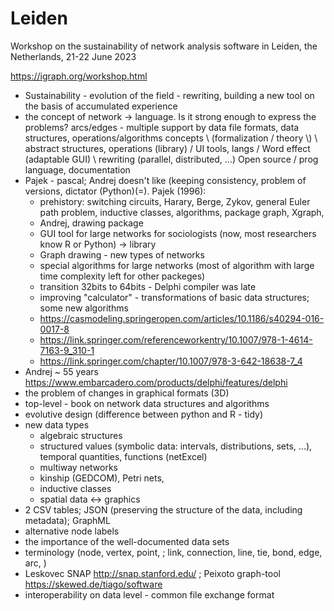# Leiden

Workshop on the sustainability of network analysis software in Leiden, the Netherlands, 21-22 June 2023

https://igraph.org/workshop.html

- Sustainability -
evolution of the field - rewriting, building a new tool on the basis of accumulated experience 
- the concept of network -> language.  Is it strong enough to express the problems?
arcs/edges - multiple
support by data file formats, data structures, operations/algorithms
concepts \ (formalization / theory \\) \ abstract structures, operations (library) / UI tools, langs / Word effect (adaptable GUI) 
\ rewriting (parallel, distributed, ...)
Open source / prog language, documentation
- Pajek - pascal; Andrej doesn't like (keeping consistency, problem of versions, dictator (Python)(=). Pajek (1996):
  - prehistory: switching circuits, Harary, Berge, Zykov, general Euler path problem, inductive classes, algorithms, package graph, Xgraph,
  - Andrej, drawing package
  - GUI tool for large networks for sociologists (now, most researchers know R or Python) -> library
  - Graph drawing - new types of networks
  - special algorithms for large networks (most of algorithm with large time complexity left for other packeges)
  - transition 32bits to 64bits - Delphi compiler was late
  - improving "calculator" - transformations of basic data structures; some new algorithms
  - https://casmodeling.springeropen.com/articles/10.1186/s40294-016-0017-8
  - https://link.springer.com/referenceworkentry/10.1007/978-1-4614-7163-9_310-1
  - https://link.springer.com/chapter/10.1007/978-3-642-18638-7_4
- Andrej ~ 55 years
https://www.embarcadero.com/products/delphi/features/delphi
- the problem of changes in graphical formats (3D)
- top-level - book on network data structures and algorithms
- evolutive design (difference between python and R - tidy)
- new data types
  - algebraic structures
  - structured values (symbolic data: intervals, distributions, sets, ...), temporal quantities, functions (netExcel)
  - multiway networks
  - kinship (GEDCOM), Petri nets,
  - inductive classes
  - spatial data <-> graphics
- 2 CSV tables; JSON (preserving the structure of the data, including metadata); GraphML
- alternative node labels
- the importance of the well-documented data sets
- terminology  (node, vertex, point,  ; link, connection, line, tie, bond, edge, arc, )
- Leskovec SNAP   http://snap.stanford.edu/ ; Peixoto  graph-tool https://skewed.de/tiago/software
- interoperability on data level - common file exchange format

 
 
